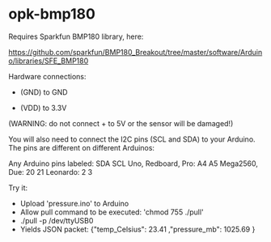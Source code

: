 # opk-bmp180

Requires Sparkfun BMP180 library, here:

https://github.com/sparkfun/BMP180_Breakout/tree/master/software/Arduino/libraries/SFE_BMP180

Hardware connections:

- (GND) to GND
+ (VDD) to 3.3V

(WARNING: do not connect + to 5V or the sensor will be damaged!)

You will also need to connect the I2C pins (SCL and SDA) to your
Arduino. The pins are different on different Arduinos:

Any Arduino pins labeled:  SDA  SCL
Uno, Redboard, Pro:        A4   A5
Mega2560, Due:             20   21
Leonardo:                   2    3


Try it:

- Upload 'pressure.ino' to Arduino
- Allow pull command to be executed:  'chmod 755 ./pull'
- ./pull -p /dev/ttyUSB0 
- Yields JSON packet: {"temp_Celsius": 23.41 ,"pressure_mb": 1025.69 }

